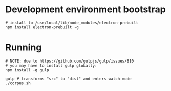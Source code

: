 # Development environment bootstrap

```
# install to /usr/local/lib/node_modules/electron-prebuilt
npm install electron-prebuilt -g
```

# Running

```
# NOTE: due to https://github.com/gulpjs/gulp/issues/810
# you may have to install gulp globally:
npm install -g gulp

gulp # transforms "src" to "dist" and enters watch mode
./corpus.sh
```
